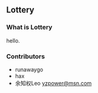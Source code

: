 ## Lottery ##

### What is Lottery ###
hello.

### Contributors ###

* runawaygo
* hax
* 余知权Leo yzpower@msn.com


